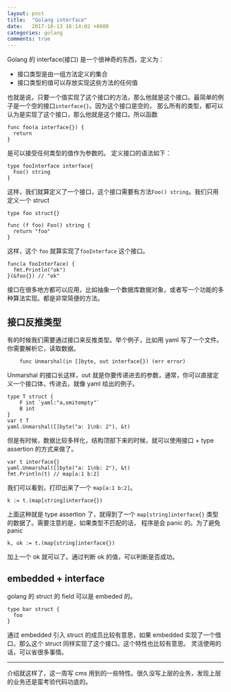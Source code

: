 ```yaml
---
layout: post
title:  "Golang interface"
date:   2017-10-13 16:14:02 +0800
categories: golang
comments: true
---
```

Golang 的 interface(接口) 是一个很神奇的东西，定义为：
- 接口类型是由一组方法定义的集合
- 接口类型的值可以存放实现这些方法的任何值

<!--more-->

也就是说，只要一个值实现了这个接口的方法，那么他就是这个接口。最简单的例子是一个空的接口`interface{}`。因为这个接口是空的，
那么所有的类型，都可以认为是实现了这个接口，那么他就是这个接口。所以函数
```
func foo(a interface{}) {
  return
}
```
是可以接受任何类型的值作为参数的。
定义接口的语法如下：
```
type fooInterface interface{
  Foo() string
}
```

这样，我们就算定义了一个接口，这个接口需要有方法`Foo() string`。我们只用定义一个 struct
```
type foo struct{}

func (f foo) Foo() string {
  return "foo"
}
```
这样，这个 `foo` 就算实现了`fooInterface` 这个接口。
```
func(a fooInterface) {
  fmt.Println("ok")
}(&foo{}) // "ok"
```

接口在很多地方都可以应用，比如抽象一个数据库数据对象，或者写一个功能的多种算法实现。都是非常简便的方法。

## 接口反推类型
有的时候我们需要通过接口来反推类型。举个例子，比如用 yaml 写了一个文件。你需要解析它，读取数据。
```
	func Unmarshal(in []byte, out interface{}) (err error)
```
Unmarshal 的接口长这样，out 就是你要传递进去的参数，通常，你可以直接定义一个接口体，传进去，就像 yaml 给出的例子。
```
type T struct {
    F int `yaml:"a,omitempty"`
    B int
}
var t T
yaml.Unmarshal([]byte("a: 1\nb: 2"), &t)
```

但是有时候，数据比较多样化，结构顶部下来的时候，就可以使用接口 + type assertion 的方式来做了。
```
var t interface{}
yaml.Unmarshal([]byte("a: 1\nb: 2"), &t)
fmt.Println(t) // map[a:1 b:2]
```
我们可以看到，打印出来了一个 `map[a:1 b:2]`。
```
k := t.(map[string]interface{})
```
上面这种就是 type assertion 了，就得到了一个 `map[string]interface{}` 类型的数据了。需要注意的是，如果类型不匹配的话，
程序是会 panic 的。为了避免 panic
```
k, ok := t.(map[string]interface{})
```
加上一个 ok 就可以了。通过判断 ok 的值，可以判断是否成功。

## embedded + interface
golang 的 struct 的 field 可以是 embeded 的。
```
type bar struct {
  foo
}
```
通过 embedded 引入 struct 的成员比较有意思，如果 embedded 实现了一个借口，那么这个 struct 同样实现了这个接口。这个特性也比较有意思。
灵活使用的话，可以省很多事情。

---
介绍就这样了，这一周写 cms 用到的一些特性。很久没写上层的业务，发现上层的业务还是蛮考验代码功底的。
